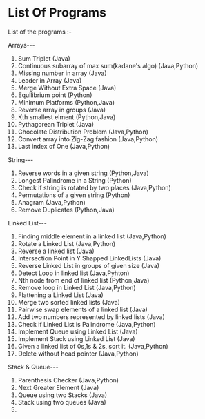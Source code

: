 # List Of Programs
List of the programs :-

Arrays---

1) Sum Triplet (Java)
2) Continuous subarray of max sum(kadane's algo) (Java,Python)
3) Missing number in array (Java)
4) Leader in Array (Java)
5) Merge Without Extra Space (Java)
6) Equilibrium point (Python)
7) Minimum Platforms (Python,Java)
8) Reverse array in groups (Java)
9) Kth smallest elment (Python,Java)
10) Pythagorean Triplet (Java)
11) Chocolate Distribution Problem (Java,Python)
12) Convert array into Zig-Zag fashion (Java,Python)
13) Last index of One (Java,Python)

String---

1) Reverse words in a given string (Python,Java)
2) Longest Palindrome in a String (Python)
3) Check if string is rotated by two places (Java,Python)
4) Permutations of a given string (Python)
5) Anagram (Java,Python)
6) Remove Duplicates (Python,Java)

Linked List---

1) Finding middle element in a linked list (Java,Python)
2) Rotate a Linked List (Java,Python)
3) Reverse a linked list (Java)
4) Intersection Point in Y Shapped LinkedLists (Java)
5) Reverse Linked List in groups of given size (Java)
6) Detect Loop in linked list (Java,Pyhton)
7) Nth node from end of linked list (Python,Java)
8) Remove loop in Linked List (Java,Python)
9) Flattening a Linked List (Java)
10) Merge two sorted linked lists (Java)
11) Pairwise swap elements of a linked list (Java)
12) Add two numbers represented by linked lists (Java)
13) Check if Linked List is Palindrome (Java,Python)
14) Implement Queue using Linked List (Java)
15) Implement Stack using Linked List (Java)
16) Given a linked list of 0s,1s & 2s, sort it. (Java,Python)
17) Delete without head pointer (Java,Python)


Stack & Queue---

1) Parenthesis Checker (Java,Python)
2) Next Greater Element (Java)
3) Queue using two Stacks (Java)
4) Stack using two queues (Java)
5) 



